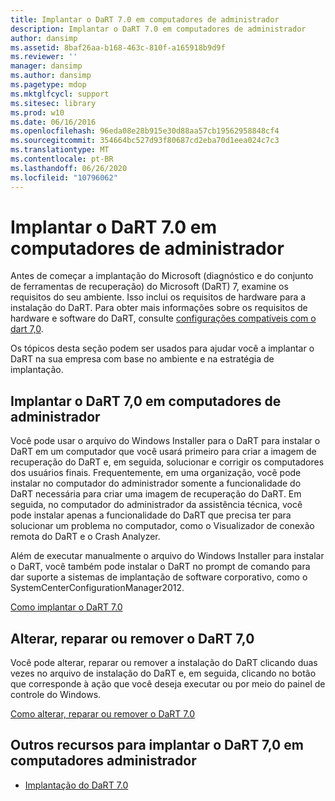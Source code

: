```yaml
---
title: Implantar o DaRT 7.0 em computadores de administrador
description: Implantar o DaRT 7.0 em computadores de administrador
author: dansimp
ms.assetid: 8baf26aa-b168-463c-810f-a165918b9d9f
ms.reviewer: ''
manager: dansimp
ms.author: dansimp
ms.pagetype: mdop
ms.mktglfcycl: support
ms.sitesec: library
ms.prod: w10
ms.date: 06/16/2016
ms.openlocfilehash: 96eda08e28b915e30d88aa57cb19562958848cf4
ms.sourcegitcommit: 354664bc527d93f80687cd2eba70d1eea024c7c3
ms.translationtype: MT
ms.contentlocale: pt-BR
ms.lasthandoff: 06/26/2020
ms.locfileid: "10796062"
---
```

# Implantar o DaRT 7.0 em computadores de administrador


Antes de começar a implantação do Microsoft (diagnóstico e do conjunto de ferramentas de recuperação) do Microsoft (DaRT) 7, examine os requisitos do seu ambiente. Isso inclui os requisitos de hardware para a instalação do DaRT. Para obter mais informações sobre os requisitos de hardware e software do DaRT, consulte [configurações compatíveis com o dart 7,0](dart-70-supported-configurations-dart-7.md).

Os tópicos desta seção podem ser usados para ajudar você a implantar o DaRT na sua empresa com base no ambiente e na estratégia de implantação.

## Implantar o DaRT 7,0 em computadores de administrador


Você pode usar o arquivo do Windows Installer para o DaRT para instalar o DaRT em um computador que você usará primeiro para criar a imagem de recuperação do DaRT e, em seguida, solucionar e corrigir os computadores dos usuários finais. Frequentemente, em uma organização, você pode instalar no computador do administrador somente a funcionalidade do DaRT necessária para criar uma imagem de recuperação do DaRT. Em seguida, no computador do administrador da assistência técnica, você pode instalar apenas a funcionalidade do DaRT que precisa ter para solucionar um problema no computador, como o Visualizador de conexão remota do DaRT e o Crash Analyzer.

Além de executar manualmente o arquivo do Windows Installer para instalar o DaRT, você também pode instalar o DaRT no prompt de comando para dar suporte a sistemas de implantação de software corporativo, como o SystemCenterConfigurationManager2012.

[Como implantar o DaRT 7.0](how-to-deploy-dart-70.md)

## Alterar, reparar ou remover o DaRT 7,0


Você pode alterar, reparar ou remover a instalação do DaRT clicando duas vezes no arquivo de instalação do DaRT e, em seguida, clicando no botão que corresponde à ação que você deseja executar ou por meio do painel de controle do Windows.

[Como alterar, reparar ou remover o DaRT 7.0](how-to-change-repair-or-remove-dart-70.md)

## Outros recursos para implantar o DaRT 7,0 em computadores administrador


-   [Implantação do DaRT 7.0](deploying-dart-70-new-ia.md)

 

 






